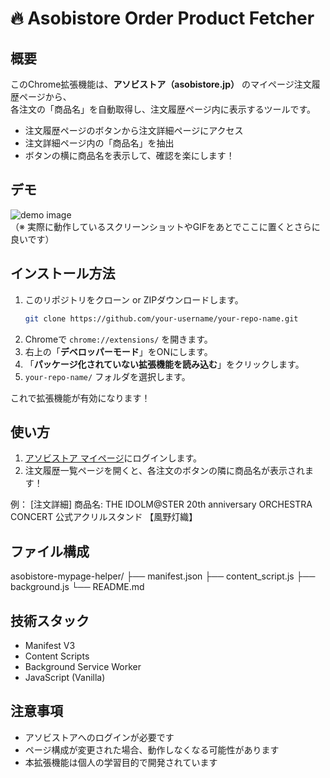 # 🔥 Asobistore Order Product Fetcher

## 概要
このChrome拡張機能は、**アソビストア（asobistore.jp）** のマイページ注文履歴ページから、  
各注文の「商品名」を自動取得し、注文履歴ページ内に表示するツールです。

- 注文履歴ページのボタンから注文詳細ページにアクセス
- 注文詳細ページ内の「商品名」を抽出
- ボタンの横に商品名を表示して、確認を楽にします！

## デモ
![demo image](demo.png)  
（※ 実際に動作しているスクリーンショットやGIFをあとでここに置くとさらに良いです）

## インストール方法
1. このリポジトリをクローン or ZIPダウンロードします。
    ```bash
    git clone https://github.com/your-username/your-repo-name.git
    ```
2. Chromeで `chrome://extensions/` を開きます。
3. 右上の「**デベロッパーモード**」をONにします。
4. 「**パッケージ化されていない拡張機能を読み込む**」をクリックします。
5. `your-repo-name/` フォルダを選択します。

これで拡張機能が有効になります！

## 使い方
1. [アソビストア マイページ](https://shop.asobistore.jp/mypage/orderhistory)にログインします。
2. 注文履歴一覧ページを開くと、各注文のボタンの隣に商品名が表示されます！

例：
[注文詳細] 商品名: THE IDOLM@STER 20th anniversary ORCHESTRA CONCERT 公式アクリルスタンド 【風野灯織】


## ファイル構成
asobistore-mypage-helper/
├── manifest.json
├── content_script.js
├── background.js
└── README.md


## 技術スタック
- Manifest V3
- Content Scripts
- Background Service Worker
- JavaScript (Vanilla)

## 注意事項
- アソビストアへのログインが必要です
- ページ構成が変更された場合、動作しなくなる可能性があります
- 本拡張機能は個人の学習目的で開発されています


